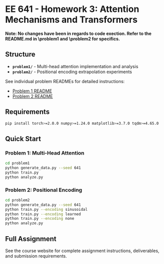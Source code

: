 # EE 641 - Homework 3: Attention Mechanisms and Transformers

**Note: No changes have been in regards to code exection. Refer to the README.md in \problem1 and \problem2 for specifics.**

## Structure

- **`problem1/`** - Multi-head attention implementation and analysis
- **`problem2/`** - Positional encoding extrapolation experiments

See individual problem READMEs for detailed instructions:

- [Problem 1 README](problem1/README.md)
- [Problem 2 README](problem2/README.md)

## Requirements

```bash
pip install torch>=2.0.0 numpy>=1.24.0 matplotlib>=3.7.0 tqdm>=4.65.0
```

## Quick Start

### Problem 1: Multi-Head Attention

```bash
cd problem1
python generate_data.py --seed 641
python train.py
python analyze.py
```

### Problem 2: Positional Encoding

```bash
cd problem2
python generate_data.py --seed 641
python train.py --encoding sinusoidal
python train.py --encoding learned
python train.py --encoding none
python analyze.py
```

## Full Assignment

See the course website for complete assignment instructions, deliverables, and submission requirements.
